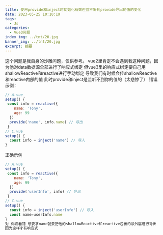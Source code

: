 ```yaml
---
title: 使用provide和inject时初始化有效但监不听到provide导出的值的变化
date: 2023-05-25 10:10:10
tags:
  - Js
categories:
  - Vue3问题
index_img: ../tnt/20.jpg
banner_img: ../tnt/20.jpg
excerpt: 摘要
---
```


这个问题是我自身的沙雕问题，仅供参考。
vue2里肯定不会遇到我这种问题，因为他对data数据源全部进行了响应式绑定
但vue3里的响应式绑定要自己用shallowReactive和reactive进行手动绑定
导致我们有时候会传shallowReactive和reactive内部的值
此时provide和inject是监听不到你的值的（太悲惨了）
错误示例：

```js
// A.vue
setup() {
 const info = reactive({
    name: 'Tony',
    age: 99
  })
  provide('name', info.name) // 导出
 }
// C.vue
setup() {
  const info = inject('name') // 导入
}
```
正确示例
```js
// A.vue
setup() {
 const info = reactive({
    name: 'Tony',
    age: 99
  })
  provide('userInfo', info) // 导出
 }
// C.vue
setup() {
  const info = inject('userInfo') // 导入
  const name=userInfo.name
}
对 你没看错 想要拿name就要把他的shallowReactive和reactive包裹的最外层进行导出
因为这样才有响应式
```
